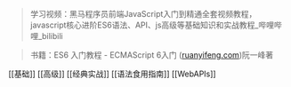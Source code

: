 > 学习视频：黑马程序员前端JavaScript入门到精通全套视频教程，javascript核心进阶ES6语法、API、js高级等基础知识和实战教程_哔哩哔哩_bilibili

> 书籍：ES6 入门教程 - ECMAScript 6入门 ([ruanyifeng.com](http://ruanyifeng.com))阮一峰著

[[基础]]
[[高级]]
[[经典实战]]
[[语法食用指南]]
[[WebAPIs]]